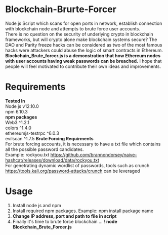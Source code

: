 # Blockchain-Brurte-Forcer
Node js Script which scans for open ports in network, establish connection with blockchain node and attempts to brute force user accounts. <br />
There is no question on the security of underlying crypto in blockchain frameworks, but will crypto alone make blockchain systems secure?
The DAO and Parity freeze hacks can be considered as two of the most famous hacks were attackers could abuse the logic of smart contracts in Ethereum. **Blockchain_Brute_forcer.js is a demonstration that how Ethereum nodes with user accounts having weak passwords can be breached.**  I hope that people will feel motivated to contribute their own ideas and improvements. <br />

# Requirements
**Tested In** <br />
Node js v12.10.0 <br />
npm 6.10.3 <br />
**npm packages** <br />
Web3 ^1.2.1 <br />
colors ^1.4.0 <br />
ethereumjs-testrpc ^6.0.3 <br />
evilscan ^1.7.5
**Brute Forcing Requirments** <br />
For brute forcing accounts, it is necessary to have a txt file which contains all the possible password candidates. <br />
Example: rockyou.txt https://github.com/brannondorsey/naive-hashcat/releases/download/data/rockyou.txt <br />
For genetrating dynamic wordlist of passwords, tools such as crunch https://tools.kali.org/password-attacks/crunch can be leveraged <br/>
# Usage
1. Install node js and npm <br />
2. Install required npm packages. Example: npm install package name <br />
3. **Change IP address, port and path to file in script** <br />
4. Finally it's time to brute force blockchain ... ! **node Blockchain_Brute_Forcer.js**  <br />

